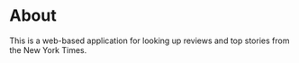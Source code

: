 # About

This is a web-based application for looking up reviews and top stories from the New York Times.
